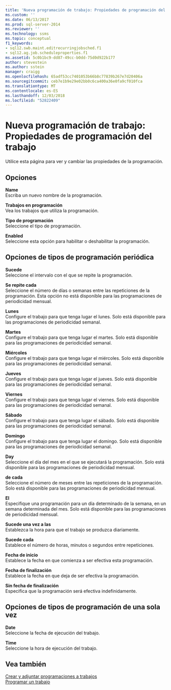 ```yaml
---
title: 'Nueva programación de trabajo: Propiedades de programación del trabajo | Microsoft Docs'
ms.custom: ''
ms.date: 06/13/2017
ms.prod: sql-server-2014
ms.reviewer: ''
ms.technology: ssms
ms.topic: conceptual
f1_keywords:
- sql12.swb.maint.editrecurringjobsched.f1
- sql12.ag.job.scheduleproperties.f1
ms.assetid: 5c0b1bc9-dd87-49cc-b0dd-75d0d922b177
author: stevestein
ms.author: sstein
manager: craigg
ms.openlocfilehash: 65adf53cc7401053b66b8c77839b267e7d20406a
ms.sourcegitcommit: ceb7e1b9e29e02bb0c6ca400a36e0fa9cf010fca
ms.translationtype: MT
ms.contentlocale: es-ES
ms.lasthandoff: 12/03/2018
ms.locfileid: "52822409"
---
```

# <a name="new-job-schedule-job-schedule-properties"></a>Nueva programación de trabajo: Propiedades de programación del trabajo
  Utilice esta página para ver y cambiar las propiedades de la programación.  
  
## <a name="options"></a>Opciones  
 **Name**  
 Escriba un nuevo nombre de la programación.  
  
 **Trabajos en programación**  
 Vea los trabajos que utiliza la programación.  
  
 **Tipo de programación**  
 Seleccione el tipo de programación.  
  
 **Enabled**  
 Seleccione esta opción para habilitar o deshabilitar la programación.  
  
## <a name="recurring-schedule-types-options"></a>Opciones de tipos de programación periódica  
 **Sucede**  
 Seleccione el intervalo con el que se repite la programación.  
  
 **Se repite cada**  
 Seleccione el número de días o semanas entre las repeticiones de la programación. Esta opción no está disponible para las programaciones de periodicidad mensual.  
  
 **Lunes**  
 Configure el trabajo para que tenga lugar el lunes. Solo está disponible para las programaciones de periodicidad semanal.  
  
 **Martes**  
 Configure el trabajo para que tenga lugar el martes. Solo está disponible para las programaciones de periodicidad semanal.  
  
 **Miércoles**  
 Configure el trabajo para que tenga lugar el miércoles. Solo está disponible para las programaciones de periodicidad semanal.  
  
 **Jueves**  
 Configure el trabajo para que tenga lugar el jueves. Solo está disponible para las programaciones de periodicidad semanal.  
  
 **Viernes**  
 Configure el trabajo para que tenga lugar el viernes. Solo está disponible para las programaciones de periodicidad semanal.  
  
 **Sábado**  
 Configure el trabajo para que tenga lugar el sábado. Solo está disponible para las programaciones de periodicidad semanal.  
  
 **Domingo**  
 Configure el trabajo para que tenga lugar el domingo. Solo está disponible para las programaciones de periodicidad semanal.  
  
 **Day**  
 Seleccione el día del mes en el que se ejecutará la programación. Solo está disponible para las programaciones de periodicidad mensual.  
  
 **de cada**  
 Seleccione el número de meses entre las repeticiones de la programación. Solo está disponible para las programaciones de periodicidad mensual.  
  
 **El**  
 Especifique una programación para un día determinado de la semana, en un semana determinada del mes. Solo está disponible para las programaciones de periodicidad mensual.  
  
 **Sucede una vez a las**  
 Establezca la hora para que el trabajo se produzca diariamente.  
  
 **Sucede cada**  
 Establece el número de horas, minutos o segundos entre repeticiones.  
  
 **Fecha de inicio**  
 Establece la fecha en que comienza a ser efectiva esta programación.  
  
 **Fecha de finalización**  
 Establece la fecha en que deja de ser efectiva la programación.  
  
 **Sin fecha de finalización**  
 Especifica que la programación será efectiva indefinidamente.  
  
## <a name="one-time-schedule-types-options"></a>Opciones de tipos de programación de una sola vez  
 **Date**  
 Seleccione la fecha de ejecución del trabajo.  
  
 **Time**  
 Seleccione la hora de ejecución del trabajo.  
  
## <a name="see-also"></a>Vea también  
 [Crear y adjuntar programaciones a trabajos](create-and-attach-schedules-to-jobs.md)   
 [Programar un trabajo](schedule-a-job.md)  
  
  
